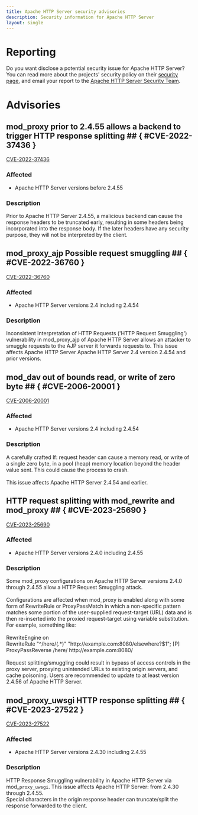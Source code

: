 ```yaml
---
title: Apache HTTP Server security advisories
description: Security information for Apache HTTP Server
layout: single
---
```


# Reporting

Do you want disclose a potential security issue for Apache HTTP Server? You can read more about the projects' security policy on their [security page](https://httpd.apache.org/security_report.html), and email your report to the  [Apache HTTP Server Security Team](mailto:security@httpd.apache.org).

# Advisories

## mod_proxy prior to 2.4.55 allows a backend to trigger HTTP response splitting ## { #CVE-2022-37436 }

[CVE-2022-37436](./CVE-2022-37436.cve.json)

### Affected

* Apache HTTP Server versions  before 2.4.55


### Description

Prior to Apache HTTP Server 2.4.55, a malicious backend can cause the response headers to be truncated early, resulting in some headers being incorporated into the response body. If the later headers have any security purpose, they will not be interpreted by the client.

## mod_proxy_ajp Possible request smuggling ## { #CVE-2022-36760 }

[CVE-2022-36760](./CVE-2022-36760.cve.json)

### Affected

* Apache HTTP Server versions 2.4 including 2.4.54


### Description

Inconsistent Interpretation of HTTP Requests ('HTTP Request Smuggling') vulnerability in mod_proxy_ajp of Apache HTTP Server allows an attacker to smuggle requests to the AJP server it forwards requests to.  This issue affects Apache HTTP Server Apache HTTP Server 2.4 version 2.4.54 and prior versions.

## mod_dav out of  bounds read, or write of zero byte ## { #CVE-2006-20001 }

[CVE-2006-20001](./CVE-2006-20001.cve.json)

### Affected

* Apache HTTP Server versions 2.4 including 2.4.54


### Description

A carefully crafted If: request header can cause a memory read, or write of a single zero byte, in a pool (heap) memory location beyond the header value sent. This could cause the process to crash.<br><br>This issue affects Apache HTTP Server 2.4.54 and earlier.<br>

## HTTP request splitting with mod_rewrite and mod_proxy ## { #CVE-2023-25690 }

[CVE-2023-25690](./CVE-2023-25690.cve.json)

### Affected

* Apache HTTP Server versions 2.4.0 including 2.4.55


### Description

<div>Some mod_proxy configurations on Apache HTTP Server versions 2.4.0 through 2.4.55 allow a HTTP Request Smuggling attack.</div><div><br></div><div><div>Configurations are affected when mod_proxy is enabled along with some form of RewriteRule
 or ProxyPassMatch in which a non-specific pattern matches
 some portion of the user-supplied request-target (URL) data and is then
 re-inserted into the proxied request-target using variable 
substitution. For example, something like:</div><div><br></div><div>RewriteEngine on<br>RewriteRule "^/here/(.*)" "http://example.com:8080/elsewhere?$1"; [P]<br>ProxyPassReverse /here/ http://example.com:8080/</div><br>Request splitting/smuggling could result in bypass of access controls in the proxy server, proxying unintended URLs to existing origin servers, and cache poisoning. Users are recommended to update to at least version 2.4.56 of Apache HTTP Server.<br></div>

## mod_proxy_uwsgi HTTP response splitting ## { #CVE-2023-27522 }

[CVE-2023-27522](./CVE-2023-27522.cve.json)

### Affected

* Apache HTTP Server versions 2.4.30 including 2.4.55


### Description

<div>HTTP Response Smuggling vulnerability in Apache HTTP Server via mod_<code>proxy_uwsgi</code>. This issue affects Apache HTTP Server: from 2.4.30 through 2.4.55.</div><div>Special characters in the origin response header can truncate/split the response forwarded to the client.<br></div>